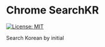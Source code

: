 # Chrome SearchKR
[![License: MIT](https://img.shields.io/badge/License-MIT-yellow.svg)](https://opensource.org/licenses/MIT)

Search Korean by initial
